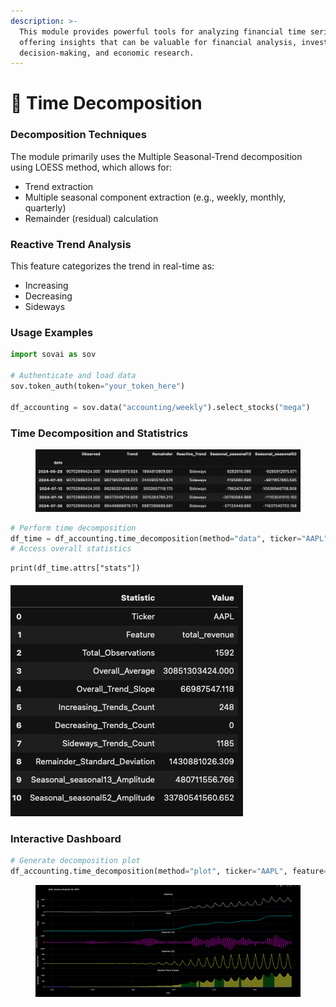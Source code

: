 ```yaml
---
description: >-
  This module provides powerful tools for analyzing financial time series data,
  offering insights that can be valuable for financial analysis, investment
  decision-making, and economic research.
---
```


# 🔲 Time Decomposition

### Decomposition Techniques

The module primarily uses the Multiple Seasonal-Trend decomposition using LOESS method, which allows for:

* Trend extraction
* Multiple seasonal component extraction (e.g., weekly, monthly, quarterly)
* Remainder (residual) calculation

### Reactive Trend Analysis

This feature categorizes the trend in real-time as:

* Increasing
* Decreasing
* Sideways

### Usage Examples

```python
import sovai as sov

# Authenticate and load data
sov.token_auth(token="your_token_here")

df_accounting = sov.data("accounting/weekly").select_stocks("mega")
```

### Time Decomposition and Statistrics

<figure><img src="../.gitbook/assets/image (88).png" alt=""><figcaption></figcaption></figure>

```python
# Perform time decomposition
df_time = df_accounting.time_decomposition(method="data", ticker="AAPL", feature="total_revenue")
# Access overall statistics
```

```
print(df_time.attrs["stats"])
```

#### ![](<../.gitbook/assets/image (78).png>)

### Interactive Dashboard

```python
# Generate decomposition plot
df_accounting.time_decomposition(method="plot", ticker="AAPL", feature="total_revenue")
```

<figure><img src="../.gitbook/assets/image (89).png" alt=""><figcaption></figcaption></figure>
